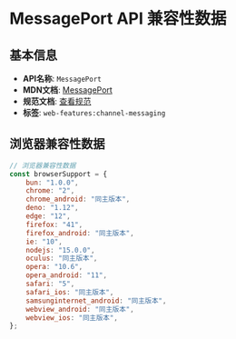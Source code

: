 # MessagePort API 兼容性数据

## 基本信息

- **API名称**: `MessagePort`
- **MDN文档**: [MessagePort](https://developer.mozilla.org/docs/Web/API/MessagePort)
- **规范文档**: [查看规范](https://html.spec.whatwg.org/multipage/web-messaging.html#message-ports)
- **标签**: `web-features:channel-messaging`

## 浏览器兼容性数据

```javascript
// 浏览器兼容性数据
const browserSupport = {
    bun: "1.0.0",
    chrome: "2",
    chrome_android: "同主版本",
    deno: "1.12",
    edge: "12",
    firefox: "41",
    firefox_android: "同主版本",
    ie: "10",
    nodejs: "15.0.0",
    oculus: "同主版本",
    opera: "10.6",
    opera_android: "11",
    safari: "5",
    safari_ios: "同主版本",
    samsunginternet_android: "同主版本",
    webview_android: "同主版本",
    webview_ios: "同主版本",
};

```


